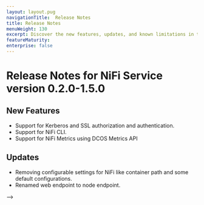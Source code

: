 ```yaml
---
layout: layout.pug
navigationTitle:  Release Notes
title: Release Notes
menuWeight: 130
excerpt: Discover the new features, updates, and known limitations in this release of the NiFi Service 
featureMaturity:
enterprise: false
---
```


# Release Notes for NiFi Service version 0.2.0-1.5.0

## New Features
- Support for Kerberos and SSL authorization and authentication.
- Support for NiFi CLI.
- Support for NiFi Metrics using DCOS Metrics API

## Updates
- Removing configurable settings for NiFi like container path and some default configurations.
- Renamed web endpoint to node endpoint.

<!-- ## Version 0.1.0-1.5.0

This is the first release of Apache NiFi to Universe. Based on the latest stable release version of Apache NiFi, version 1.5.0, this installation would be supported on DCOS cluster 1.9 and above. This has been built using current stable version of SDK (Version 0.40.2).

### Breaking Changes

This is a first release and you must perform a fresh install.  

### Improvements

Based on the latest stable release of the dcos-commons SDK (Version 0.40.2), this installation provides numerous benefits:

    - Integration with DC/OS features such as virtual networking and integration with DC/OS access controls.
    - Orchestrated software and configuration update, ability to add new nodes, increase memory and CPU. Installation on DCOS Cluster provides the ability to restart and replace nodes.
    - Placement constraints for pods.
    - Uniform user experience across all NiFi Cluster nodes.
    - Graceful shutdown for nodes
    - Foldered Installation

### Bug Fixes

This is the first release to Universe. Reported bugs will be fixed in subsequent releases.

### Documentation

Released first version of Service Guide with following topics:

    - Overview
    - Install and Customize
    - Security
    - Uninstall
    - Quick Start
    - Connecting Clients
    - Managing
    - Diagnostic Tools
    - API Reference
    - Troubleshooting
    - Limitations
    - Supported Versions
    - Release Notes
    - Upgrade
 --> -->
